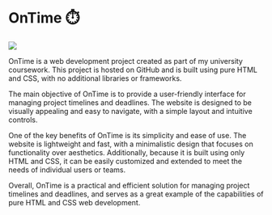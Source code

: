 # OnTime ⏱️

<img src="./assets/img/overview.mov">

OnTime is a web development project created as part of my university coursework. This project is hosted on GitHub and is built using pure HTML and CSS, with no additional libraries or frameworks.

The main objective of OnTime is to provide a user-friendly interface for managing project timelines and deadlines. The website is designed to be visually appealing and easy to navigate, with a simple layout and intuitive controls.

One of the key benefits of OnTime is its simplicity and ease of use. The website is lightweight and fast, with a minimalistic design that focuses on functionality over aesthetics. Additionally, because it is built using only HTML and CSS, it can be easily customized and extended to meet the needs of individual users or teams.

Overall, OnTime is a practical and efficient solution for managing project timelines and deadlines, and serves as a great example of the capabilities of pure HTML and CSS web development.
